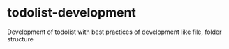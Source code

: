 # todolist-development
Development of todolist with best practices of development like file, folder structure
